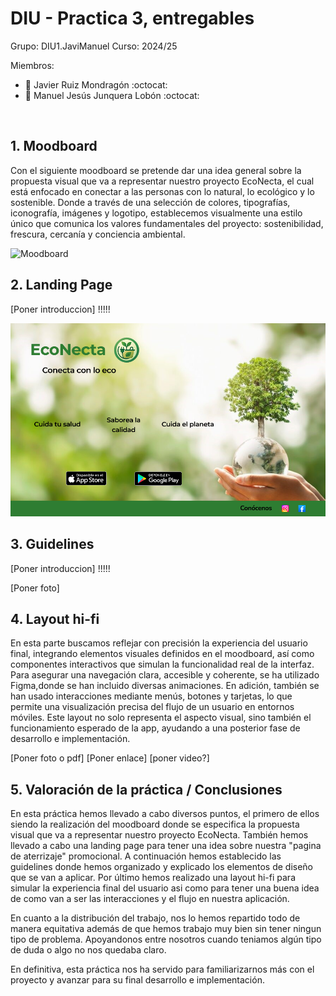 # DIU - Practica 3, entregables

Grupo: DIU1.JaviManuel Curso: 2024/25

Miembros:
 * :bust_in_silhouette:  Javier Ruiz Mondragón    :octocat:     
 * :bust_in_silhouette:  Manuel Jesús Junquera Lobón    :octocat:
<br>


## 1. Moodboard

Con el siguiente moodboard se pretende dar una idea general sobre la propuesta visual que va a representar nuestro proyecto EcoNecta, el cual está enfocado en conectar a las personas con lo natural, lo ecológico y lo sostenible. Donde a través de una selección de colores, tipografías, iconografía, imágenes y logotipo, establecemos visualmente una estilo único que  comunica los valores fundamentales del proyecto: sostenibilidad, frescura, cercanía y conciencia ambiental.

![Moodboard](Moodboard.png)


## 2. Landing Page

[Poner introduccion] !!!!!

![Landing_Page](LandingPage.png)


## 3. Guidelines

[Poner introduccion] !!!!!

[Poner foto]

## 4. Layout hi-fi

En esta parte buscamos reflejar con precisión la experiencia del usuario final, integrando elementos visuales definidos en el moodboard, así como componentes interactivos que simulan la funcionalidad real de la interfaz. Para asegurar una navegación clara, accesible y coherente, se ha utilizado Figma,donde se han incluido diversas animaciones. En adición, también se han usado interacciones mediante menús, botones y tarjetas, lo que permite una visualización precisa del flujo de un usuario en entornos móviles. Este layout no solo representa el aspecto visual, sino también el funcionamiento esperado de la app, ayudando a una posterior fase de desarrollo e implementación.

[Poner foto o pdf]
[Poner enlace]
[poner video?]



## 5. Valoración de la práctica / Conclusiones

En esta práctica hemos llevado a cabo diversos puntos, el primero de ellos siendo la realización del moodboard donde se especifica la propuesta visual que va a representar nuestro proyecto EcoNecta. También hemos llevado a cabo una landing page para tener una idea sobre nuestra "pagina de aterrizaje" promocional. A continuación hemos establecido las  guidelines donde hemos organizado y explicado los elementos de diseño que se van a aplicar. Por último hemos realizado una layout hi-fi para simular la experiencia final del usuario asi como para tener una buena idea de como van a ser las interacciones y el flujo en nuestra aplicación.

En cuanto a la distribución del trabajo, nos lo hemos repartido todo de manera equitativa además de que hemos trabajo muy bien sin tener ningun tipo de problema. Apoyandonos entre nosotros cuando teniamos algún tipo de duda o algo no nos quedaba claro.

En definitiva, esta práctica nos ha servido para familiarizarnos más con el proyecto y avanzar para su final desarrollo e implementación.
